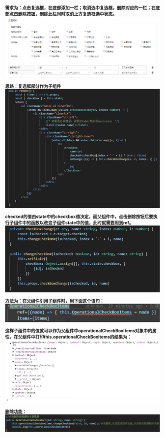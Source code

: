 **需求为：点击复选框，在底部添加一栏；取消选中复选框，删除对应的一栏；在底部点击删除按钮，删除此栏同时取消上方复选框选中状态。**  
![案例](./images/ref.png)    

**思路：复选框部分作为子组件**  
![复选框](./images/复选框.png)  

**checked的值由state中的checkbox值决定，而父组件中，点击删除按钮后要执行子组件中的函数以改变子组件state中的值，此时就需要用到ref。**    
![子组件中的函数](./images/子组件中的函数.png)   

**方法为：在父组件引用子组件时，用下面这个语句：**    
![ref](./images/ref1.png)  

**这样子组件中的值就可以作为父组件中operationalCheckBoxItems对象中的属性，在父组件中打印this.operationalCheckBoxItems的结果为：**    
![打印结果](./images/打印.png)   

**删除功能：**    
![删除功能](./images/用法.png)  

